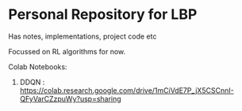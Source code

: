 # Personal Repository for LBP

Has notes, implementations, project code etc

Focussed on RL algorithms for now.

Colab Notebooks:

1) DDQN : https://colab.research.google.com/drive/1mCiVdE7P_jX5CSCnnI-QFyVarCZzpuWy?usp=sharing